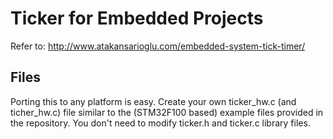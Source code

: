 # Ticker for Embedded Projects
Refer to: http://www.atakansarioglu.com/embedded-system-tick-timer/

## Files
Porting this to any platform is easy. Create your own ticker_hw.c (and ticher_hw.c) file similar to the (STM32F100 based) example files provided in the repository. You don't need to modify ticker.h and ticker.c library files.
